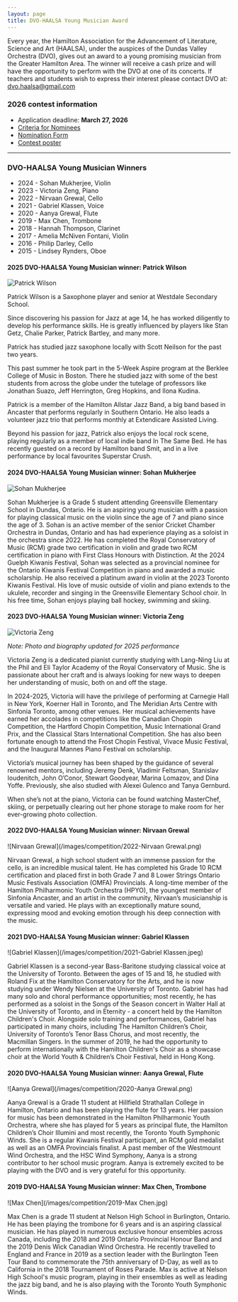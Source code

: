 ```yaml
---
layout: page
title: DVO-HAALSA Young Musician Award
---
```


Every year, the Hamilton Association for the Advancement of Literature, Science and Art (HAALSA), under the auspices of the Dundas Valley Orchestra (DVO), gives out an award to a young promising musician from the Greater Hamilton Area. The winner will receive a cash prize and will have the opportunity to perform with the DVO at one of its concerts. If teachers and students wish to express their interest please contact DVO at: [dvo.haalsa@gmail.com](mailto:dvo.haalsa@gmail.com)

### 2026 contest information

* Application deadline: **March 27, 2026**
* [Criteria for Nominees](/images/competition/2026/DVO-HAALSA%20Award%20Criteria%20for%20Nominee%202026.docx)
* [Nomination Form](/images/competition/2026/DVO-HAALSA%20Award%20Nomination%20Form%202026.docx)
* [Contest poster](/images/competition/2026/DVO%20HAALSA%20Award%20Poster%202026.pdf)

***

### DVO-HAALSA Young Musician Winners

* 2024 - Sohan Mukherjee, Violin
* 2023 - Victoria Zeng, Piano
* 2022 - Nirvaan Grewal, Cello
* 2021 - Gabriel Klassen, Voice
* 2020 - Aanya Grewal, Flute
* 2019 - Max Chen, Trombone
* 2018 - Hannah Thompson, Clarinet
* 2017 - Amelia McNiven Fontani, Violin
* 2016 - Philip Darley, Cello
* 2015 - Lindsey Rynders, Oboe

#### 2025 DVO-HAALSA Young Musician winner: Patrick Wilson

![Patrick Wilson](/images/competition/2025/2025-Patrick%20Wilson.jpg)

Patrick Wilson is a Saxophone player and senior at Westdale Secondary School.

Since discovering his passion for Jazz at age 14, he has worked diligently to develop his
performance skills. He is greatly influenced by players like Stan Getz, Chalie Parker,
Patrick Bartley, and many more.

Patrick has studied jazz saxophone locally with Scott Neilson for the past two years.

This past summer he took part in the 5-Week Aspire program at the Berklee College of
Music in Boston. There he studied jazz with some of the best students from across the
globe under the tutelage of professors like Jonathan Suazo, Jeff Herrington, Greg Hopkins,
and Ilona Kudina.

Patrick is a member of the Hamilton Allstar Jazz Band, a big band based in Ancaster that
performs regularly in Southern Ontario. He also leads a volunteer jazz trio that performs
monthly at Extendicare Assisted Living.

Beyond his passion for jazz, Patrick also enjoys the local rock scene, playing regularly as a
member of local indie band In The Same Bed. He has recently guested on a record by
Hamilton band Smit, and in a live performance by local favourites Superstar Crush.

#### 2024 DVO-HAALSA Young Musician winner: Sohan Mukherjee

![Sohan Mukherjee](/images/competition/2024/2024-Sohan%20Mukherjee.jpeg)

Sohan Mukherjee is a Grade 5 student attending Greensville Elementary School in Dundas, Ontario.  He is an aspiring young musician with a passion for playing classical music on the violin since the age of 7 and piano since the age of 3.  Sohan is an active member of the senior Cricket Chamber Orchestra in Dundas, Ontario and has had experience playing as a soloist in the orchestra since 2022. He has completed the Royal Conservatory of Music (RCM) grade two certification in violin and grade two RCM certification in piano with First Class Honours with Distinction. At the 2024 Guelph Kiwanis Festival, Sohan was selected as a provincial nominee for the Ontario Kiwanis Festival Competition in piano and awarded a music scholarship.  He also received a platinum award in violin at the 2023 Toronto Kiwanis Festival.  His love of music outside of violin and piano extends to the ukulele, recorder and singing in the Greensville Elementary School choir.  In his free time, Sohan enjoys playing ball hockey, swimming and skiing.

#### 2023 DVO-HAALSA Young Musician winner: Victoria Zeng

![Victoria Zeng](/images/competition/2025/2023-Victoria%20Zeng%20in%202025.jpeg)

*Note: Photo and biography updated for 2025 performance*

Victoria Zeng is a dedicated pianist currently studying with Lang-Ning Liu at the Phil and
Eli Taylor Academy of the Royal Conservatory of Music. She is passionate about her craft
and is always looking for new ways to deepen her understanding of music, both on and off
the stage.

In 2024-2025, Victoria will have the privilege of performing at Carnegie Hall in New York,
Koerner Hall in Toronto, and The Meridian Arts Centre with Sinfonia Toronto, among other
venues. Her musical achievements have earned her accolades in competitions like the
Canadian Chopin Competition, the Hartford Chopin Competition, Music International
Grand Prix, and the Classical Stars International Competition. She has also been fortunate
enough to attend the Frost Chopin Festival, Vivace Music Festival, and the Inaugural
Mannes Piano Festival on scholarship.

Victoria’s musical journey has been shaped by the guidance of several renowned mentors,
including Jeremy Denk, Vladimir Feltsman, Stanislav Ioudenitch, John O’Conor, Stewart
Goodyear, Marina Lomazov, and Dina Yoffe. Previously, she also studied with Alexei
Gulenco and Tanya Gernburd.

When she’s not at the piano, Victoria can be found watching MasterChef, skiing, or
perpetually clearing out her phone storage to make room for her ever-growing photo
collection.

#### 2022 DVO-HAALSA Young Musician winner: Nirvaan Grewal

![Nirvaan Grewal](/images/competition/2022-Nirvaan Grewal.png)

Nirvaan Grewal, a high school student with an immense passion for the cello, is an incredible musical talent. He has completed his Grade 10 RCM certification and placed first in both Grade 7 and 8 Lower Strings Ontario Music Festivals Association (OMFA) Provincials. A long-time member of the Hamilton Philharmonic Youth Orchestra (HPYO), the youngest member of Sinfonia Ancaster, and an artist in the community, Nirvaan’s musicianship is versatile and varied. He plays with an exceptionally mature sound, expressing mood and evoking emotion through his deep connection with the music.

#### 2021 DVO-HAALSA Young Musician winner: Gabriel Klassen

![Gabriel Klassen](/images/competition/2021-Gabriel Klassen.jpeg)

Gabriel Klassen is a second-year Bass-Baritone studying classical voice at the University of Toronto. Between the ages of 15 and 18, he studied with Roland Fix at the Hamilton Conservatory for the Arts, and he is now studying under Wendy Nielsen at the University of Toronto. Gabriel has had many solo and choral performance opportunities; most recently, he has performed as a soloist in the Songs of the Season concert in Walter Hall at the University of Toronto, and in Eternity - a concert held by the Hamilton Children's Choir. Alongside solo training and performances, Gabriel has participated in many choirs, including The Hamilton Children’s Choir, University of Toronto’s Tenor Bass Chorus, and most recently, the Macmillan Singers. In the summer of 2019, he had the opportunity to perform internationally with the Hamilton Children's Choir as a showcase choir at the World Youth & Children’s Choir Festival, held in Hong Kong.

#### 2020 DVO-HAALSA Young Musician winner: Aanya Grewal, Flute

![Aanya Grewal](/images/competition/2020-Aanya Grewal.png)

Aanya Grewal is a Grade 11 student at Hillfield Strathallan College in Hamilton, Ontario and has been playing the flute for 13 years. Her passion for music has been demonstrated in the Hamilton Philharmonic Youth Orchestra, where she has played for 5 years as principal flute, the Hamilton Children’s Choir Illumini and most recently, the Toronto Youth Symphonic Winds. She is a regular Kiwanis Festival participant, an RCM gold medalist as well as an OMFA Provincials finalist. A past member of the Westmount Wind Orchestra, and the HSC Wind Symphony, Aanya is a strong contributor to her school music program. Aanya is extremely excited to be playing with the DVO and is very grateful for this opportunity.

#### 2019 DVO-HAALSA Young Musician winner: Max Chen, Trombone

![Max Chen](/images/competition/2019-Max Chen.jpg)

Max Chen is a grade 11 student at Nelson High School in Burlington, Ontario. He has been playing the trombone for 6 years and is an aspiring classical musician. He has played in numerous exclusive honour ensembles across Canada, including the 2018 and 2019 Ontario Provincial Honour Band and the 2019 Denis Wick Canadian Wind Orchestra. He recently travelled to England and France in 2019 as a section leader with the Burlington Teen Tour Band to commemorate the 75th anniversary of D-Day, as well as to California in the 2018 Tournament of Roses Parade. Max is active at Nelson High School's music program, playing in their ensembles as well as leading the jazz big band, and he is also playing with the Toronto Youth Symphonic Winds.
